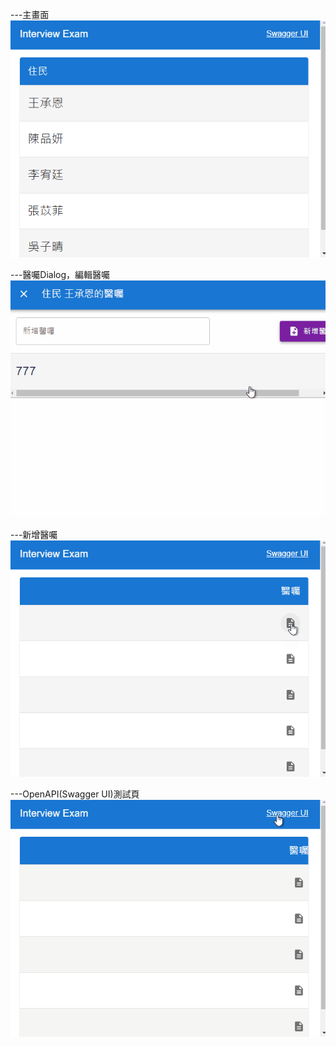 ---主畫面
![image](https://github.com/HTDemon/WebApplication1/blob/master/WebApplication1/README/IE_1.gif)

---醫囑Dialog，編輯醫囑
![image](https://github.com/HTDemon/WebApplication1/blob/master/WebApplication1/README/IE_2.gif)

---新增醫囑
![image](https://github.com/HTDemon/WebApplication1/blob/master/WebApplication1/README/IE_3.gif)

---OpenAPI(Swagger UI)測試頁
![image](https://github.com/HTDemon/WebApplication1/blob/master/WebApplication1/README/IE_4.gif)
